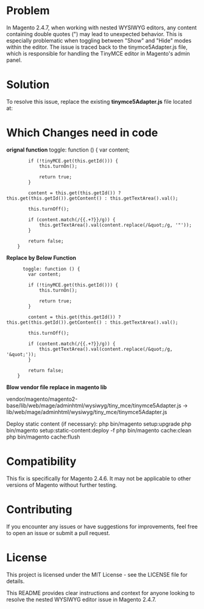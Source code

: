 # Problem
In Magento 2.4.7, when working with nested WYSIWYG editors, any content containing double quotes (") may lead to unexpected behavior. This is especially problematic when toggling between "Show" and "Hide" modes within the editor. The issue is traced back to the tinymce5Adapter.js file, which is responsible for handling the TinyMCE editor in Magento's admin panel.

# Solution
To resolve this issue, replace the existing **tinymce5Adapter.js** file located at:


# Which Changes need in code

**orignal function**
        toggle: function () {
            var content;

            if (!tinyMCE.get(this.getId())) {
                this.turnOn();

                return true;
            }

            content = this.get(this.getId()) ? this.get(this.getId()).getContent() : this.getTextArea().val();

            this.turnOff();

            if (content.match(/{{.+?}}/g)) {
                this.getTextArea().val(content.replace(/&quot;/g, '"'));
            }

            return false;
        }

  **Replace by Below Function**

          toggle: function () {
            var content;

            if (!tinyMCE.get(this.getId())) {
                this.turnOn();

                return true;
            }

            content = this.get(this.getId()) ? this.get(this.getId()).getContent() : this.getTextArea().val();

            this.turnOff();

            if (content.match(/{{.+?}}/g)) {
                this.getTextArea().val(content.replace(/&quot;/g, '&quot;'));
            }

            return false;
        }


**Blow vendor file replace in magento lib**

vendor/magento/magento2-base/lib/web/mage/adminhtml/wysiwyg/tiny_mce/tinymce5Adapter.js
->
lib/web/mage/adminhtml/wysiwyg/tiny_mce/tinymce5Adapter.js


Deploy static content (if necessary):
php bin/magento setup:upgrade
php bin/magento setup:static-content:deploy -f
php bin/magento cache:clean
php bin/magento cache:flush

# Compatibility
This fix is specifically for Magento 2.4.6. It may not be applicable to other versions of Magento without further testing.

# Contributing
If you encounter any issues or have suggestions for improvements, feel free to open an issue or submit a pull request.

# License
This project is licensed under the MIT License - see the LICENSE file for details.

This README provides clear instructions and context for anyone looking to resolve the nested WYSIWYG editor issue in Magento 2.4.7.



